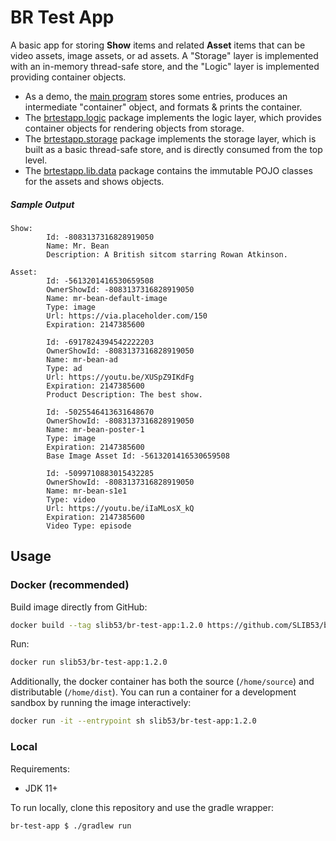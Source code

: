 # BR Test App

A basic app for storing **Show** items and related **Asset** items that can be video assets, image assets, or ad assets. A "Storage" layer is implemented with an in-memory thread-safe store, and the "Logic" layer is implemented providing container objects.

- As a demo, the [main program][brtestapp-main-file] stores some entries, produces an intermediate "container" object, and formats & prints the container.
- The [brtestapp.logic][brtestapp-logic-dir] package implements the logic layer, which provides container objects for rendering objects from storage.
- The [brtestapp.storage][brtestapp-storage-dir] package implements the storage layer, which is built as a basic thread-safe store, and is directly consumed from the top level.
- The [brtestapp.lib.data][brestapp-lib-data-dir] package contains the immutable POJO classes for the assets and shows objects.

##### Sample Output

```
Show:
        Id: -8083137316828919050
        Name: Mr. Bean
        Description: A British sitcom starring Rowan Atkinson.

Asset:
        Id: -5613201416530659508
        OwnerShowId: -8083137316828919050
        Name: mr-bean-default-image
        Type: image
        Url: https://via.placeholder.com/150
        Expiration: 2147385600

        Id: -6917824394542222203
        OwnerShowId: -8083137316828919050
        Name: mr-bean-ad
        Type: ad
        Url: https://youtu.be/XUSpZ9IKdFg
        Expiration: 2147385600
        Product Description: The best show.

        Id: -5025546413631648670
        OwnerShowId: -8083137316828919050
        Name: mr-bean-poster-1
        Type: image
        Expiration: 2147385600
        Base Image Asset Id: -5613201416530659508

        Id: -5099710883015432285
        OwnerShowId: -8083137316828919050
        Name: mr-bean-s1e1
        Type: video
        Url: https://youtu.be/iIaMLosX_kQ
        Expiration: 2147385600
        Video Type: episode

```

## Usage

### Docker (recommended)

Build image directly from GitHub:

```sh
docker build --tag slib53/br-test-app:1.2.0 https://github.com/SLIB53/br-test-app.git#v1.2.0
```

Run:

```sh
docker run slib53/br-test-app:1.2.0
```

Additionally, the docker container has both the source (`/home/source`) and distributable (`/home/dist`). You can run a container for a development sandbox by running the image interactively:

```sh
docker run -it --entrypoint sh slib53/br-test-app:1.2.0
```

### Local

Requirements:

- JDK 11+

To run locally, clone this repository and use the gradle wrapper:

```sh
br-test-app $ ./gradlew run
```

[brtestapp-main-file]: ./src/main/java/brtestapp/BRTestApp.java
[brtestapp-logic-dir]: ./src/main/java/brtestapp/logic/
[brtestapp-storage-dir]: ./src/main/java/brtestapp/storage/
[brtestapp-storage-file]: ./src/main/java/brtestapp/storage/BRTestAppStorage.java
[brestapp-lib-data-dir]: ./src/main/java/brtestapp/lib/data/
